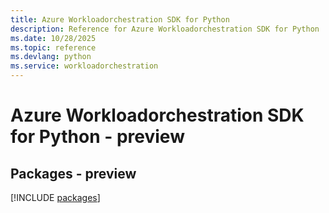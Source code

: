 ```yaml
---
title: Azure Workloadorchestration SDK for Python
description: Reference for Azure Workloadorchestration SDK for Python
ms.date: 10/28/2025
ms.topic: reference
ms.devlang: python
ms.service: workloadorchestration
---
```

# Azure Workloadorchestration SDK for Python - preview
## Packages - preview
[!INCLUDE [packages](workloadorchestration-index.md)]